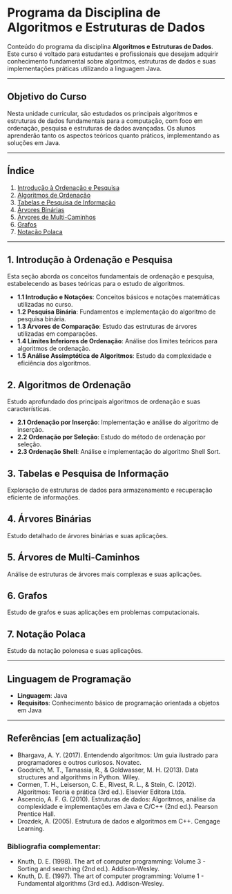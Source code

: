 # Programa da Disciplina de Algoritmos e Estruturas de Dados

Conteúdo do programa da disciplina **Algoritmos e Estruturas de Dados**. Este curso é voltado para estudantes e profissionais que desejam adquirir conhecimento fundamental sobre algoritmos, estruturas de dados e suas implementações práticas utilizando a linguagem Java.

---

## Objetivo do Curso
Nesta unidade curricular, são estudados os principais algoritmos e estruturas de dados fundamentais para a computação, com foco em ordenação, pesquisa e estruturas de dados avançadas. Os alunos aprenderão tanto os aspectos teóricos quanto práticos, implementando as soluções em Java.

---

## Índice

1. [Introdução à Ordenação e Pesquisa](#1-introdução-à-ordenação-e-pesquisa)
2. [Algoritmos de Ordenação](#2-algoritmos-de-ordenação)
3. [Tabelas e Pesquisa de Informação](#3-tabelas-e-pesquisa-de-informação)
4. [Árvores Binárias](#4-árvores-binárias)
5. [Árvores de Multi-Caminhos](#5-árvores-de-multi-caminhos)
6. [Grafos](#6-grafos)
7. [Notação Polaca](#7-notação-polaca)

---

## 1. Introdução à Ordenação e Pesquisa
Esta seção aborda os conceitos fundamentais de ordenação e pesquisa, estabelecendo as bases teóricas para o estudo de algoritmos.

- **1.1 Introdução e Notações**: Conceitos básicos e notações matemáticas utilizadas no curso.
- **1.2 Pesquisa Binária**: Fundamentos e implementação do algoritmo de pesquisa binária.
- **1.3 Árvores de Comparação**: Estudo das estruturas de árvores utilizadas em comparações.
- **1.4 Limites Inferiores de Ordenação**: Análise dos limites teóricos para algoritmos de ordenação.
- **1.5 Análise Assimptótica de Algoritmos**: Estudo da complexidade e eficiência dos algoritmos.

## 2. Algoritmos de Ordenação
Estudo aprofundado dos principais algoritmos de ordenação e suas características.

- **2.1 Ordenação por Inserção**: Implementação e análise do algoritmo de inserção.
- **2.2 Ordenação por Seleção**: Estudo do método de ordenação por seleção.
- **2.3 Ordenação Shell**: Análise e implementação do algoritmo Shell Sort.
<!-- - **2.4 Limites Inferiores para Algoritmos de Ordenação**: Estudo dos limites teóricos.
- **2.5 Algoritmos de Ordenação 'Dividir para Conquistar'**: Técnicas de divisão e conquista.
- **2.6 Ordenação por Fusão para Listas Encadeadas**: Merge Sort em estruturas ligadas.
- **2.7 Quicksort para Listas Contíguas**: Implementação e otimização do Quicksort.
- **2.8 Estruturas de Heaps e Heapsort**: Estudo de heaps e do algoritmo Heapsort. -->

## 3. Tabelas e Pesquisa de Informação
Exploração de estruturas de dados para armazenamento e recuperação eficiente de informações.

<!-- - **3.1 Introdução a Estruturas de Tabela**: Conceitos básicos sobre tabelas.
- **3.2 Quadros (Matrizes)**: Implementação e manipulação de matrizes.
- **3.3 Tabelas de Várias Dimensões**: Trabalho com estruturas multidimensionais.
- **3.4 Tabelas: Um Novo Tipo de Dado Abstrato**: Abstração de dados em tabelas.
- **3.5 Conceito de Hashing**: Fundamentos de funções hash e suas aplicações.
- **3.6 Análise do Hashing**: Estudo do desempenho e colisões em hashing. -->

## 4. Árvores Binárias
Estudo detalhado de árvores binárias e suas aplicações.

<!-- - **4.1 Definições e Conceitos Básicos**: Fundamentos de árvores binárias.
- **4.2 Estruturas de Árvores Binárias**: Implementação e manipulação.
- **4.3 Árvores de Pesquisa Binária**: Conceitos e operações básicas.
- **4.4 Construção de Árvores de Pesquisa Binária**: Métodos de construção.
- **4.5 Equilíbrio de Altura: Árvores AVL**: Balanceamento e otimização. -->

## 5. Árvores de Multi-Caminhos
Análise de estruturas de árvores mais complexas e suas aplicações.

<!-- - **5.1 Conceitos: Pomares, Árvores e Árvores Binárias**: Fundamentação teórica.
- **5.2 Árvores de Pesquisa Lexicográfica**: Aplicações em processamento de texto.
- **5.3 Pesquisa Externa: Árvores Tipo B**: Estruturas para dados em disco.
- **5.4 Árvores Tipo Vermelho-Preto**: Implementação e balanceamento. -->

## 6. Grafos
Estudo de grafos e suas aplicações em problemas computacionais.

<!-- - **6.1 Precedências Matemáticas**: Fundamentos matemáticos.
- **6.2 Representação Computacional de Grafos**: Estruturas de dados para grafos.
- **6.3 Percurso em Grafos**: Algoritmos de travessia.
- **6.4 Ordenação Topológica**: Aplicações e implementação. -->

## 7. Notação Polaca
Estudo da notação polonesa e suas aplicações.
<!-- 
- **7.1 Análise do Problema**: Fundamentos e conceitos.
- **7.2 Avaliação de Expressões Polacas**: Implementação e análise.
- **7.3 Tradução da Forma Infixada para a Forma Polaca**: Conversão de notações. -->

---

## Linguagem de Programação
- **Linguagem**: Java
- **Requisitos**: Conhecimento básico de programação orientada a objetos em Java

---

## Referências [em actualização]
- Bhargava, A. Y. (2017). Entendendo algoritmos: Um guia ilustrado para programadores e outros curiosos. Novatec.
- Goodrich, M. T., Tamassia, R., & Goldwasser, M. H. (2013). Data structures and algorithms in Python. Wiley.
- Cormen, T. H., Leiserson, C. E., Rivest, R. L., & Stein, C. (2012). Algoritmos: Teoria e prática (3rd ed.). Elsevier Editora Ltda.
- Ascencio, A. F. G. (2010). Estruturas de dados: Algoritmos, análise da complexidade e implementações em Java e C/C++ (2nd ed.). Pearson Prentice Hall.
- Drozdek, A. (2005). Estrutura de dados e algoritmos em C++. Cengage Learning.
### Bibliografia complementar:
- Knuth, D. E. (1998). The art of computer programming: Volume 3 - Sorting and searching (2nd ed.). Addison-Wesley.
- Knuth, D. E. (1997). The art of computer programming: Volume 1 - Fundamental algorithms (3rd ed.). Addison-Wesley.
